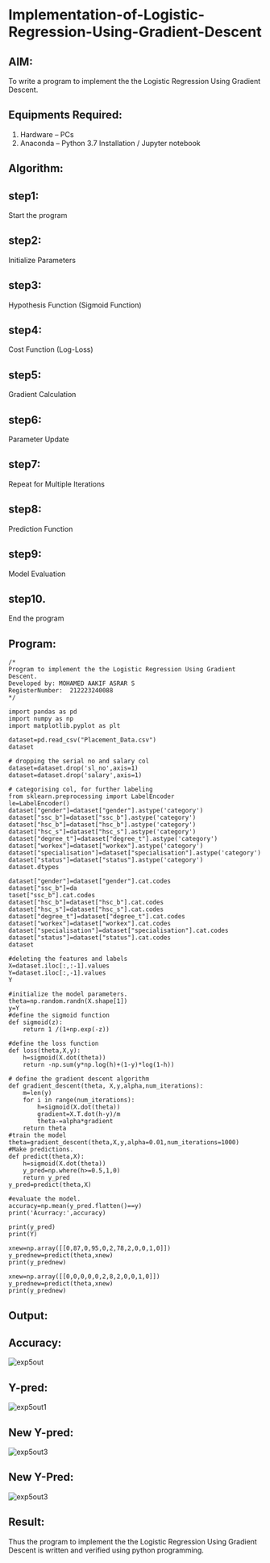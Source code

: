 # Implementation-of-Logistic-Regression-Using-Gradient-Descent

## AIM:
To write a program to implement the the Logistic Regression Using Gradient Descent.

## Equipments Required:
1. Hardware – PCs
2. Anaconda – Python 3.7 Installation / Jupyter notebook

## Algorithm:
## step1:
   Start the program
## step2:
Initialize Parameters
## step3:
Hypothesis Function (Sigmoid Function)
## step4:
Cost Function (Log-Loss)
## step5:
Gradient Calculation
## step6:
Parameter Update
## step7:
Repeat for Multiple Iterations
## step8:
Prediction Function
## step9:
Model Evaluation
## step10.
End the program

## Program:
```
/*
Program to implement the the Logistic Regression Using Gradient Descent.
Developed by: MOHAMED AAKIF ASRAR S
RegisterNumber:  212223240088
*/

import pandas as pd
import numpy as np
import matplotlib.pyplot as plt

dataset=pd.read_csv("Placement_Data.csv")
dataset

# dropping the serial no and salary col
dataset=dataset.drop('sl_no',axis=1)
dataset=dataset.drop('salary',axis=1)

# categorising col, for further labeling
from sklearn.preprocessing import LabelEncoder
le=LabelEncoder()
dataset["gender"]=dataset["gender"].astype('category')
dataset["ssc_b"]=dataset["ssc_b"].astype('category')
dataset["hsc_b"]=dataset["hsc_b"].astype('category')
dataset["hsc_s"]=dataset["hsc_s"].astype('category')
dataset["degree_t"]=dataset["degree_t"].astype('category')
dataset["workex"]=dataset["workex"].astype('category')
dataset["specialisation"]=dataset["specialisation"].astype('category')
dataset["status"]=dataset["status"].astype('category')
dataset.dtypes

dataset["gender"]=dataset["gender"].cat.codes
dataset["ssc_b"]=da
taset["ssc_b"].cat.codes
dataset["hsc_b"]=dataset["hsc_b"].cat.codes
dataset["hsc_s"]=dataset["hsc_s"].cat.codes
dataset["degree_t"]=dataset["degree_t"].cat.codes
dataset["workex"]=dataset["workex"].cat.codes
dataset["specialisation"]=dataset["specialisation"].cat.codes
dataset["status"]=dataset["status"].cat.codes
dataset

#deleting the features and labels
X=dataset.iloc[:,:-1].values
Y=dataset.iloc[:,-1].values
Y

#initialize the model parameters.
theta=np.random.randn(X.shape[1])
y=Y
#define the sigmoid function
def sigmoid(z):
    return 1 /(1+np.exp(-z))

#define the loss function
def loss(theta,X,y):
    h=sigmoid(X.dot(theta))
    return -np.sum(y*np.log(h)+(1-y)*log(1-h))

# define the gradient descent algorithm
def gradient_descent(theta, X,y,alpha,num_iterations):
    m=len(y)
    for i in range(num_iterations):
        h=sigmoid(X.dot(theta))
        gradient=X.T.dot(h-y)/m
        theta-=alpha*gradient
    return theta
#train the model
theta=gradient_descent(theta,X,y,alpha=0.01,num_iterations=1000)
#Make predictions.
def predict(theta,X):
    h=sigmoid(X.dot(theta))
    y_pred=np.where(h>=0.5,1,0)
    return y_pred
y_pred=predict(theta,X)

#evaluate the model.
accuracy=np.mean(y_pred.flatten()==y)
print('Acurracy:',accuracy)

print(y_pred)
print(Y)

xnew=np.array([[0,87,0,95,0,2,78,2,0,0,1,0]])
y_prednew=predict(theta,xnew)
print(y_prednew)

xnew=np.array([[0,0,0,0,0,2,8,2,0,0,1,0]])
y_prednew=predict(theta,xnew)
print(y_prednew)
```

## Output:

## Accuracy:
![exp5out](https://github.com/user-attachments/assets/b7ae5aaf-818e-4a29-a22a-fd8cb0e07414)

## Y-pred:
![exp5out1](https://github.com/user-attachments/assets/dc3f23ff-3a06-4c39-9c38-468578972216)

## New Y-pred:
![exp5out3](https://github.com/user-attachments/assets/ea128c84-a5f3-47f4-81fc-82e427b0c294)

## New Y-Pred:
![exp5out3](https://github.com/user-attachments/assets/7e23d6a2-ebe5-4bab-b879-d15921c4df22)


## Result:
Thus the program to implement the the Logistic Regression Using Gradient Descent is written and verified using python programming.

